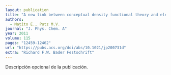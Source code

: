 ```yaml
---
layout: publication
title: "A new link between conceptual density functional theory and electron delocalization"
authors:
  - Matito E., Putz M.V.
journal: "J. Phys. Chem. A"
year: 2011
volume: 115
pages: "12459-12462"
url: "https://pubs.acs.org/doi/abs/10.1021/jp200731d"
extra: "Richard F.W. Bader Festschrift"
---
```


Descripción opcional de la publicación.

